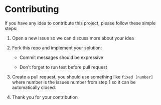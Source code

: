 # Contributing

If you have any idea to contribute this project, please follow these simple steps:

1. Open a new issue so we can discuss more about your idea

2. Fork this repo and implement your solution:
  
    * Commit messages should be expressive
  
    * Don't forget to run test before pull request

3. Create a pull request, you should use something like ```fixed [number]``` 
where number is the issues number from step 1 so it can be automatically closed.

4. Thank you for your contribution
